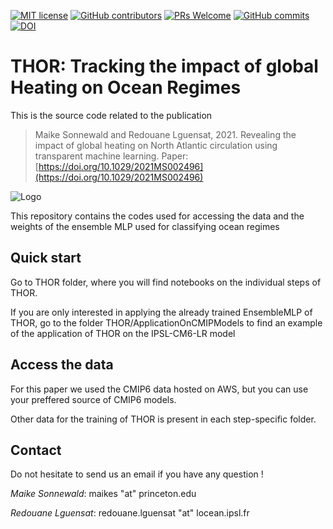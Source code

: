 [![MIT
license](https://img.shields.io/badge/License-MIT-blue.svg)](https://github.com/epiforecasts/covidregionaldata/blob/master/LICENSE.md/)
[![GitHub
contributors](https://img.shields.io/github/contributors/maikejulie/DNN4CLi)](https://github.com/maikejulie/DNN4Cli/graphs/contributors)
[![PRs
Welcome](https://img.shields.io/badge/PRs-welcome-yellow.svg)](https://makeapullrequest.com/)
[![GitHub
commits](https://img.shields.io/github/commits-since/maikejulie/DNN4cli/0.svg?color=orange)](https://GitHub.com/maikejulie/DNN4cli/commit/main/)
[![DOI](http://img.shields.io/badge/DOI-10.1029/2021MS002496-B31B1B.svg)](https://doi.org/10.1029/2021MS002496)

# THOR: Tracking the impact of global Heating on Ocean Regimes

This is the source code related to the publication
> Maike Sonnewald and Redouane Lguensat, 2021.
> Revealing the impact of global heating on North Atlantic circulation using transparent machine learning.
> Paper: [https://doi.org/10.1029/2021MS002496](https://doi.org/10.1029/2021MS002496)

![Logo](https://github.com/maikejulie/DNN4Cli/blob/main/figures/sketch.png?raw=true)

This repository contains the codes used for accessing the data and the weights of the ensemble MLP used for classifying ocean regimes

## Quick start

Go to THOR folder, where you will find notebooks on the individual steps of THOR. 

If you are only interested in applying the already trained EnsembleMLP of THOR, go to the folder THOR/ApplicationOnCMIPModels to find an example of the application of THOR on the IPSL-CM6-LR model

## Access the data

For this paper we used the CMIP6 data hosted on AWS, but you can use your preffered source of CMIP6 models.

Other data for the training of THOR is present in each step-specific folder.

## Contact

Do not hesitate to send us an email if you have any question !

*Maike Sonnewald*: maikes "at" princeton.edu

*Redouane Lguensat*: redouane.lguensat "at" locean.ipsl.fr

